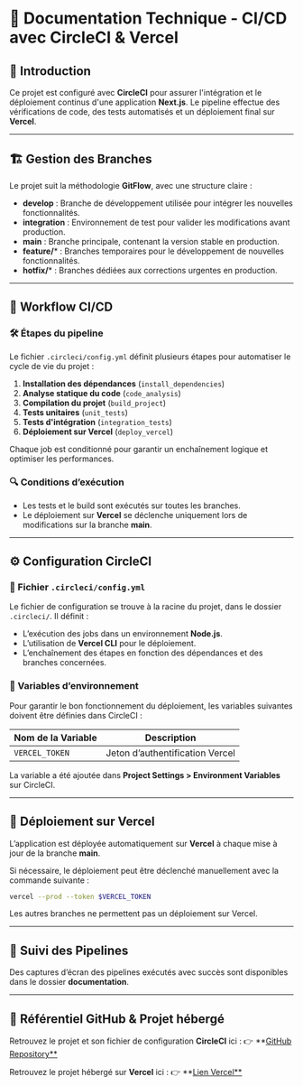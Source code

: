 # 📘 Documentation Technique - CI/CD avec CircleCI & Vercel

## 🚀 Introduction
Ce projet est configuré avec **CircleCI** pour assurer l'intégration et le déploiement continus d'une application **Next.js**. Le pipeline effectue des vérifications de code, des tests automatisés et un déploiement final sur **Vercel**.

---

## 🏗️ Gestion des Branches
Le projet suit la méthodologie **GitFlow**, avec une structure claire :

- **develop** : Branche de développement utilisée pour intégrer les nouvelles fonctionnalités.
- **integration** : Environnement de test pour valider les modifications avant production.
- **main** : Branche principale, contenant la version stable en production.
- **feature/*** : Branches temporaires pour le développement de nouvelles fonctionnalités.
- **hotfix/*** : Branches dédiées aux corrections urgentes en production.

---

## 🔄 Workflow CI/CD

### 🛠 Étapes du pipeline
Le fichier `.circleci/config.yml` définit plusieurs étapes pour automatiser le cycle de vie du projet :

1. **Installation des dépendances** (`install_dependencies`)
2. **Analyse statique du code** (`code_analysis`)
3. **Compilation du projet** (`build_project`)
4. **Tests unitaires** (`unit_tests`)
5. **Tests d'intégration** (`integration_tests`)
6. **Déploiement sur Vercel** (`deploy_vercel`)

Chaque job est conditionné pour garantir un enchaînement logique et optimiser les performances.

### 🔍 Conditions d’exécution
- Les tests et le build sont exécutés sur toutes les branches.
- Le déploiement sur **Vercel** se déclenche uniquement lors de modifications sur la branche **main**.

---

## ⚙️ Configuration CircleCI

### 📁 Fichier `.circleci/config.yml`
Le fichier de configuration se trouve à la racine du projet, dans le dossier `.circleci/`. Il définit :

- L’exécution des jobs dans un environnement **Node.js**.
- L’utilisation de **Vercel CLI** pour le déploiement.
- L’enchaînement des étapes en fonction des dépendances et des branches concernées.

### 🔑 Variables d’environnement
Pour garantir le bon fonctionnement du déploiement, les variables suivantes doivent être définies dans CircleCI :

| Nom de la Variable | Description |
|--------------------|-------------|
| `VERCEL_TOKEN` | Jeton d’authentification Vercel |

La variable a été ajoutée dans **Project Settings > Environment Variables** sur CircleCI.

---

## 🚀 Déploiement sur Vercel
L’application est déployée automatiquement sur **Vercel** à chaque mise à jour de la branche **main**.

Si nécessaire, le déploiement peut être déclenché manuellement avec la commande suivante :

```bash
vercel --prod --token $VERCEL_TOKEN
```

Les autres branches ne permettent pas un déploiement sur Vercel.

---

## 📸 Suivi des Pipelines
Des captures d’écran des pipelines exécutés avec succès sont disponibles dans le dossier **documentation**.

---

## 🔗 Référentiel GitHub & Projet hébergé
Retrouvez le projet et son fichier de configuration **CircleCI** ici :
👉 **[GitHub Repository**](https://github.com/cristelleal/test_indus_next)

Retrouvez le projet hébergé sur **Vercel** ici :
👉 **[Lien Vercel**](https://testindusnext.vercel.app/)




